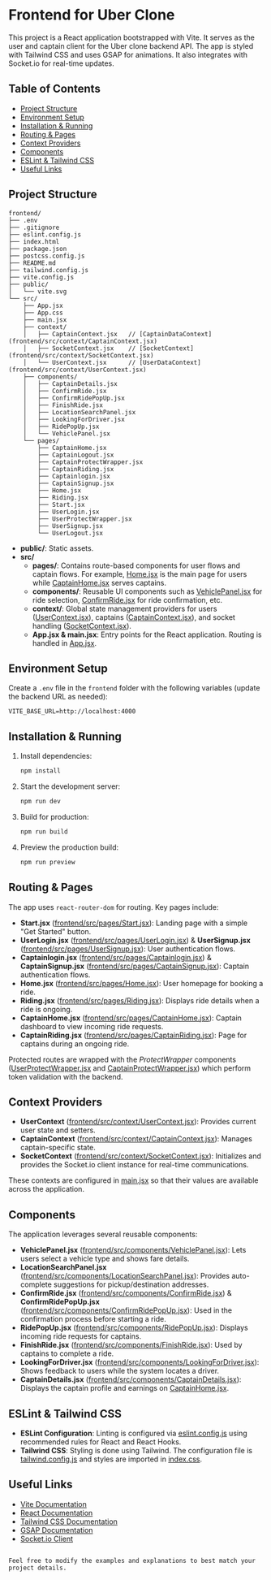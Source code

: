 # Frontend for Uber Clone

This project is a React application bootstrapped with Vite. It serves as the user and captain client for the Uber clone backend API. The app is styled with Tailwind CSS and uses GSAP for animations. It also integrates with Socket.io for real-time updates.

## Table of Contents

- [Project Structure](#project-structure)
- [Environment Setup](#environment-setup)
- [Installation & Running](#installation--running)
- [Routing & Pages](#routing--pages)
- [Context Providers](#context-providers)
- [Components](#components)
- [ESLint & Tailwind CSS](#eslint--tailwind-css)
- [Useful Links](#useful-links)

## Project Structure

```
frontend/
├── .env
├── .gitignore
├── eslint.config.js
├── index.html
├── package.json
├── postcss.config.js
├── README.md
├── tailwind.config.js
├── vite.config.js
├── public/
│   └── vite.svg
└── src/
    ├── App.jsx
    ├── App.css
    ├── main.jsx
    ├── context/
    │   ├── CaptainContext.jsx   // [CaptainDataContext](frontend/src/context/CaptainContext.jsx)
    │   ├── SocketContext.jsx    // [SocketContext](frontend/src/context/SocketContext.jsx)
    │   └── UserContext.jsx      // [UserDataContext](frontend/src/context/UserContext.jsx)
    ├── components/
    │   ├── CaptainDetails.jsx
    │   ├── ConfirmRide.jsx
    │   ├── ConfirmRidePopUp.jsx
    │   ├── FinishRide.jsx
    │   ├── LocationSearchPanel.jsx
    │   ├── LookingForDriver.jsx
    │   ├── RidePopUp.jsx
    │   └── VehiclePanel.jsx
    └── pages/
        ├── CaptainHome.jsx
        ├── CaptainLogout.jsx
        ├── CaptainProtectWrapper.jsx
        ├── CaptainRiding.jsx
        ├── Captainlogin.jsx
        ├── CaptainSignup.jsx
        ├── Home.jsx
        ├── Riding.jsx
        ├── Start.jsx
        ├── UserLogin.jsx
        ├── UserProtectWrapper.jsx
        ├── UserSignup.jsx
        └── UserLogout.jsx
```

- **public/**: Static assets.
- **src/**  
  - **pages/**: Contains route-based components for user flows and captain flows. For example, [Home.jsx](frontend/src/pages/Home.jsx) is the main page for users while [CaptainHome.jsx](frontend/src/pages/CaptainHome.jsx) serves captains.
  - **components/**: Reusable UI components such as [VehiclePanel.jsx](frontend/src/components/VehiclePanel.jsx) for ride selection, [ConfirmRide.jsx](frontend/src/components/ConfirmRide.jsx) for ride confirmation, etc.
  - **context/**: Global state management providers for users ([UserContext.jsx](frontend/src/context/UserContext.jsx)), captains ([CaptainContext.jsx](frontend/src/context/CaptainContext.jsx)), and socket handling ([SocketContext.jsx](frontend/src/context/SocketContext.jsx)).
  - **App.jsx & main.jsx**: Entry points for the React application. Routing is handled in [App.jsx](frontend/src/App.jsx).

## Environment Setup

Create a `.env` file in the `frontend` folder with the following variables (update the backend URL as needed):

```
VITE_BASE_URL=http://localhost:4000
```

## Installation & Running

1. Install dependencies:

   ```sh
   npm install
   ```

2. Start the development server:

   ```sh
   npm run dev
   ```

3. Build for production:

   ```sh
   npm run build
   ```

4. Preview the production build:

   ```sh
   npm run preview
   ```

## Routing & Pages

The app uses `react-router-dom` for routing. Key pages include:

- **Start.jsx** ([frontend/src/pages/Start.jsx](frontend/src/pages/Start.jsx)): Landing page with a simple "Get Started" button.
- **UserLogin.jsx** ([frontend/src/pages/UserLogin.jsx](frontend/src/pages/UserLogin.jsx)) & **UserSignup.jsx** ([frontend/src/pages/UserSignup.jsx](frontend/src/pages/UserSignup.jsx)): User authentication flows.
- **Captainlogin.jsx** ([frontend/src/pages/Captainlogin.jsx](frontend/src/pages/Captainlogin.jsx)) & **CaptainSignup.jsx** ([frontend/src/pages/CaptainSignup.jsx](frontend/src/pages/CaptainSignup.jsx)): Captain authentication flows.
- **Home.jsx** ([frontend/src/pages/Home.jsx](frontend/src/pages/Home.jsx)): User homepage for booking a ride.
- **Riding.jsx** ([frontend/src/pages/Riding.jsx](frontend/src/pages/Riding.jsx)): Displays ride details when a ride is ongoing.
- **CaptainHome.jsx** ([frontend/src/pages/CaptainHome.jsx](frontend/src/pages/CaptainHome.jsx)): Captain dashboard to view incoming ride requests.
- **CaptainRiding.jsx** ([frontend/src/pages/CaptainRiding.jsx](frontend/src/pages/CaptainRiding.jsx)): Page for captains during an ongoing ride.

Protected routes are wrapped with the *ProtectWrapper* components ([UserProtectWrapper.jsx](frontend/src/pages/UserProtectWrapper.jsx) and [CaptainProtectWrapper.jsx](frontend/src/pages/CaptainProtectWrapper.jsx)) which perform token validation with the backend.

## Context Providers

- **UserContext** ([frontend/src/context/UserContext.jsx](frontend/src/context/UserContext.jsx)): Provides current user state and setters.
- **CaptainContext** ([frontend/src/context/CaptainContext.jsx](frontend/src/context/CaptainContext.jsx)): Manages captain-specific state.
- **SocketContext** ([frontend/src/context/SocketContext.jsx](frontend/src/context/SocketContext.jsx)): Initializes and provides the Socket.io client instance for real-time communications.

These contexts are configured in [main.jsx](frontend/src/main.jsx) so that their values are available across the application.

## Components

The application leverages several reusable components:

- **VehiclePanel.jsx** ([frontend/src/components/VehiclePanel.jsx](frontend/src/components/VehiclePanel.jsx)): Lets users select a vehicle type and shows fare details.
- **LocationSearchPanel.jsx** ([frontend/src/components/LocationSearchPanel.jsx](frontend/src/components/LocationSearchPanel.jsx)): Provides auto-complete suggestions for pickup/destination addresses.
- **ConfirmRide.jsx** ([frontend/src/components/ConfirmRide.jsx](frontend/src/components/ConfirmRide.jsx)) & **ConfirmRidePopUp.jsx** ([frontend/src/components/ConfirmRidePopUp.jsx](frontend/src/components/ConfirmRidePopUp.jsx)): Used in the confirmation process before starting a ride.
- **RidePopUp.jsx** ([frontend/src/components/RidePopUp.jsx](frontend/src/components/RidePopUp.jsx)): Displays incoming ride requests for captains.
- **FinishRide.jsx** ([frontend/src/components/FinishRide.jsx](frontend/src/components/FinishRide.jsx)): Used by captains to complete a ride.
- **LookingForDriver.jsx** ([frontend/src/components/LookingForDriver.jsx](frontend/src/components/LookingForDriver.jsx)): Shows feedback to users while the system locates a driver.
- **CaptainDetails.jsx** ([frontend/src/components/CaptainDetails.jsx](frontend/src/components/CaptainDetails.jsx)): Displays the captain profile and earnings on [CaptainHome.jsx](frontend/src/pages/CaptainHome.jsx).

## ESLint & Tailwind CSS

- **ESLint Configuration**: Linting is configured via [eslint.config.js](frontend/eslint.config.js) using recommended rules for React and React Hooks.
- **Tailwind CSS**: Styling is done using Tailwind. The configuration file is [tailwind.config.js](frontend/tailwind.config.js) and styles are imported in [index.css](frontend/src/index.css).

## Useful Links

- [Vite Documentation](https://vitejs.dev/)
- [React Documentation](https://reactjs.org/)
- [Tailwind CSS Documentation](https://tailwindcss.com/)
- [GSAP Documentation](https://greensock.com/gsap/)
- [Socket.io Client](https://socket.io/docs/v4/client-api/)

````

Feel free to modify the examples and explanations to best match your project details.
